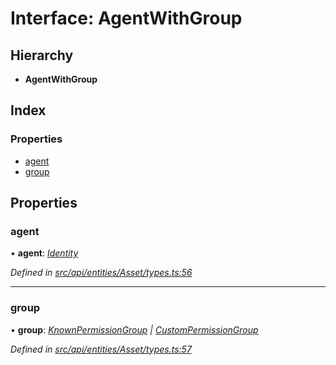 # Interface: AgentWithGroup

## Hierarchy

* **AgentWithGroup**

## Index

### Properties

* [agent](agentwithgroup.md#agent)
* [group](agentwithgroup.md#group)

## Properties

###  agent

• **agent**: *[Identity](../classes/identity.md)*

*Defined in [src/api/entities/Asset/types.ts:56](https://github.com/PolymathNetwork/polymesh-sdk/blob/31a16a34/src/api/entities/Asset/types.ts#L56)*

___

###  group

• **group**: *[KnownPermissionGroup](../classes/knownpermissiongroup.md) | [CustomPermissionGroup](../classes/custompermissiongroup.md)*

*Defined in [src/api/entities/Asset/types.ts:57](https://github.com/PolymathNetwork/polymesh-sdk/blob/31a16a34/src/api/entities/Asset/types.ts#L57)*
